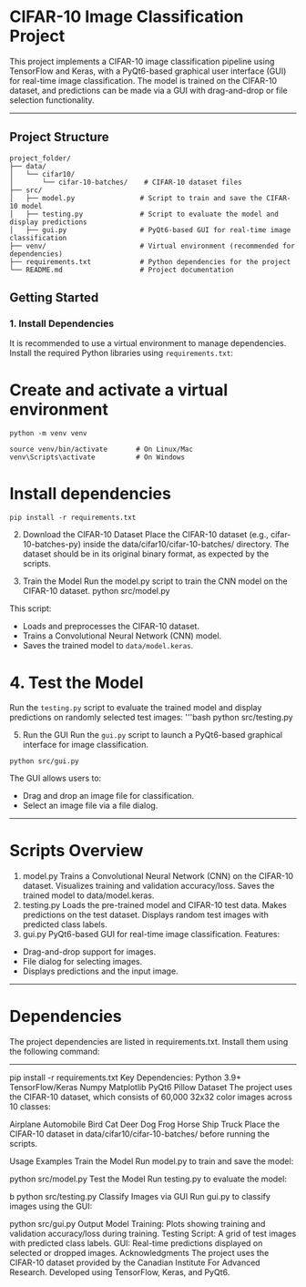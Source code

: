 # CIFAR-10 Image Classification Project

This project implements a CIFAR-10 image classification pipeline using TensorFlow and Keras, with a PyQt6-based graphical user interface (GUI) for real-time image classification. The model is trained on the CIFAR-10 dataset, and predictions can be made via a GUI with drag-and-drop or file selection functionality.

---

## Project Structure

```
project_folder/
├── data/
│   └── cifar10/
│       └── cifar-10-batches/    # CIFAR-10 dataset files
├── src/
│   ├── model.py                # Script to train and save the CIFAR-10 model
│   ├── testing.py              # Script to evaluate the model and display predictions
│   ├── gui.py                  # PyQt6-based GUI for real-time image classification
├── venv/                       # Virtual environment (recommended for dependencies)
├── requirements.txt            # Python dependencies for the project
└── README.md                   # Project documentation

```


## Getting Started

### 1. Install Dependencies

It is recommended to use a virtual environment to manage dependencies. Install the required Python libraries using `requirements.txt`:

# Create and activate a virtual environment
```
python -m venv venv

source venv/bin/activate       # On Linux/Mac
venv\Scripts\activate          # On Windows
```
# Install dependencies
```
pip install -r requirements.txt
```

2. Download the CIFAR-10 Dataset
Place the CIFAR-10 dataset (e.g., cifar-10-batches-py) inside the data/cifar10/cifar-10-batches/ directory. The dataset should be in its original binary format, as expected by the scripts.

3. Train the Model
Run the model.py script to train the CNN model on the CIFAR-10 dataset.
python src/model.py

This script:

- Loads and preprocesses the CIFAR-10 dataset.
- Trains a Convolutional Neural Network (CNN) model.
- Saves the trained model to `data/model.keras`.


# 4. Test the Model

Run the `testing.py` script to evaluate the trained model and display predictions on randomly selected test images:
'''bash
python src/testing.py


5. Run the GUI
Run the `gui.py` script to launch a PyQt6-based graphical interface for image classification.
```
python src/gui.py
```
The GUI allows users to:

- Drag and drop an image file for classification.
- Select an image file via a file dialog.

---

# Scripts Overview

1. model.py
Trains a Convolutional Neural Network (CNN) on the CIFAR-10 dataset.
Visualizes training and validation accuracy/loss.
Saves the trained model to data/model.keras.
2. testing.py
Loads the pre-trained model and CIFAR-10 test data.
Makes predictions on the test dataset.
Displays random test images with predicted class labels.
3. gui.py
PyQt6-based GUI for real-time image classification.
Features:
- Drag-and-drop support for images.
- File dialog for selecting images.
- Displays predictions and the input image.

---

# Dependencies
The project dependencies are listed in requirements.txt. Install them using the following command:

---

pip install -r requirements.txt
Key Dependencies:
Python 3.9+
TensorFlow/Keras
Numpy
Matplotlib
PyQt6
Pillow
Dataset
The project uses the CIFAR-10 dataset, which consists of 60,000 32x32 color images across 10 classes:

Airplane
Automobile
Bird
Cat
Deer
Dog
Frog
Horse
Ship
Truck
Place the CIFAR-10 dataset in data/cifar10/cifar-10-batches/ before running the scripts.

Usage Examples
Train the Model
Run model.py to train and save the model:


python src/model.py
Test the Model
Run testing.py to evaluate the model:

b
python src/testing.py
Classify Images via GUI
Run gui.py to classify images using the GUI:


python src/gui.py
Output
Model Training: Plots showing training and validation accuracy/loss during training.
Testing Script: A grid of test images with predicted class labels.
GUI: Real-time predictions displayed on selected or dropped images.
Acknowledgments
The project uses the CIFAR-10 dataset provided by the Canadian Institute For Advanced Research.
Developed using TensorFlow, Keras, and PyQt6.
